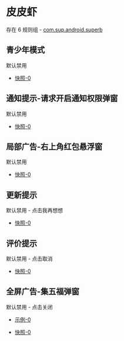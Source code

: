 # 皮皮虾

存在 6 规则组 - [com.sup.android.superb](/src/apps/com.sup.android.superb.ts)

## 青少年模式

默认禁用

- [快照-0](https://i.gkd.li/i/13796869)

## 通知提示-请求开启通知权限弹窗

默认禁用

- [快照-0](https://i.gkd.li/i/13691081)

## 局部广告-右上角红包悬浮窗

默认禁用

- [快照-0](https://i.gkd.li/i/13624220)

## 更新提示

默认禁用 - 点击我再想想

- [快照-0](https://i.gkd.li/i/13858490)

## 评价提示

默认禁用 - 点击取消

- [快照-0](https://i.gkd.li/i/14005608)

## 全屏广告-集五福弹窗

默认禁用 - 点击关闭

- [示例-0](https://m.gkd.li/57941037/246d1d0b-d493-4d40-bbb7-9c04ae6b457d)

- [快照-0](https://i.gkd.li/i/14151026)
